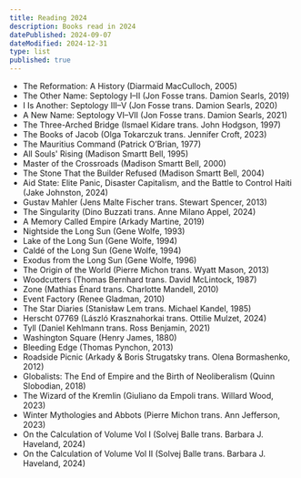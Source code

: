 ```yaml
---
title: Reading 2024
description: Books read in 2024
datePublished: 2024-09-07
dateModified: 2024-12-31
type: list
published: true
---
```


- The Reformation: A History (Diarmaid MacCulloch, 2005)
- The Other Name: Septology I–II (Jon Fosse trans. Damion Searls, 2019)
- I Is Another: Septology III–V (Jon Fosse trans. Damion Searls, 2020)
- A New Name: Septology VI–VII (Jon Fosse trans. Damion Searls, 2021)
- The Three-Arched Bridge (Ismael Kidare trans. John Hodgson, 1997)
- The Books of Jacob (Olga Tokarczuk trans. Jennifer Croft, 2023)
- The Mauritius Command (Patrick O’Brian, 1977)
- All Souls' Rising (Madison Smartt Bell, 1995)
- Master of the Crossroads (Madison Smartt Bell, 2000)
- The Stone That the Builder Refused (Madison Smartt Bell, 2004)
- Aid State: Elite Panic, Disaster Capitalism, and the Battle to Control Haiti (Jake Johnston, 2024)
- Gustav Mahler (Jens Malte Fischer trans. Stewart Spencer, 2013)
- The Singularity (Dino Buzzati trans. Anne Milano Appel, 2024)
- A Memory Called Empire (Arkady Martine, 2019)
- Nightside the Long Sun (Gene Wolfe, 1993)
- Lake of the Long Sun (Gene Wolfe, 1994)
- Caldé of the Long Sun (Gene Wolfe, 1994)
- Exodus from the Long Sun (Gene Wolfe, 1996)
- The Origin of the World (Pierre Michon trans. Wyatt Mason, 2013)
- Woodcutters (Thomas Bernhard trans. David McLintock, 1987)
- Zone (Mathias Énard trans. Charlotte Mandell, 2010)
- Event Factory (Renee Gladman, 2010)
- The Star Diaries (Stanisław Lem trans. Michael Kandel, 1985)
- Herscht 07769 (László Krasznahorkai trans. Ottilie Mulzet, 2024)
- Tyll (Daniel Kehlmann trans. Ross Benjamin, 2021)
- Washington Square (Henry James, 1880)
- Bleeding Edge (Thomas Pynchon, 2013)
- Roadside Picnic (Arkady & Boris Strugatsky trans. Olena Bormashenko, 2012)
- Globalists: The End of Empire and the Birth of Neoliberalism (Quinn Slobodian, 2018)
- The Wizard of the Kremlin (Giuliano da Empoli trans. Willard Wood, 2023)
- Winter Mythologies and Abbots (Pierre Michon trans. Ann Jefferson, 2023)
- On the Calculation of Volume Vol I (Solvej Balle trans. Barbara J. Haveland, 2024)
- On the Calculation of Volume Vol II (Solvej Balle trans. Barbara J. Haveland, 2024)
